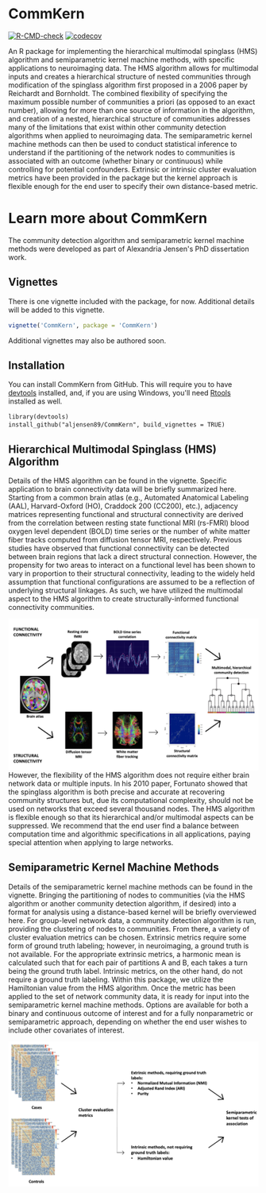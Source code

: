 # CommKern

[![R-CMD-check](https://github.com/aljensen89/CommKern/actions/workflows/R-CMD-check.yaml/badge.svg)](https://github.com/aljensen89/CommKern/actions/workflows/R-CMD-check.yaml)
[![codecov](https://codecov.io/gh/aljensen89/CommKern/branch/master/graph/badge.svg)](https://app.codecov.io/gh/aljensen89/CommKern)

An R package for implementing the hierarchical multimodal spinglass (HMS) algorithm and semiparametric kernel machine methods, with specific applications to neuroimaging data. The HMS algorithm allows for multimodal inputs and creates a hierarchical structure of nested communities through modification of the spinglass algorithm first proposed in a 2006 paper by Reichardt and Bornholdt. The combined flexibility of specifying the maximum possible number of communities a priori (as opposed to an exact number), allowing for more than one source of information in the algorithm, and creation of a nested, hierarchical structure of communities addresses many of the limitations that exist within other community detection algorithms when applied to neuroimaging data. The semiparametric kernel machine methods can then be used to conduct statistical inference to understand if the partitioning of the network nodes to communities is associated with an outcome (whether binary or continuous) while controlling for potential confounders. Extrinsic or intrinsic cluster evaluation metrics have been provided in the package but the kernel approach is flexible enough for the end user to specify their own distance-based metric.

# Learn more about CommKern
The community detection algorithm and semiparametric kernel machine methods were developed as part of Alexandria Jensen's PhD dissertation work.  

## Vignettes

There is one vignette included with the package, for now.  Additional details will be added to this vignette.

```r
vignette('CommKern', package = 'CommKern')
```

Additional vignettes may also be authored soon.

## Installation
You can install CommKern from GitHub. This will require you to have [devtools](https://github.com/r-lib/devtools) installed, and, if you are using Windows, you'll need [Rtools](https://cran.r-project.org/bin/windows/Rtools/) installed as well.

```
library(devtools)
install_github("aljensen89/CommKern", build_vignettes = TRUE)
```

## Hierarchical Multimodal Spinglass (HMS) Algorithm
Details of the HMS algorithm can be found in the vignette. Specific application to brain connectivity data will be briefly summarized here. Starting from a common brain atlas (e.g., Automated Anatomical Labeling (AAL), Harvard-Oxford (HO), Craddock 200 (CC200), etc.), adjacency matrices representing functional and structural connectivity are derived from the correlation between resting state functional MRI (rs-FMRI) blood oxygen level dependent (BOLD) time series or the number of white matter fiber tracks computed from diffusion tensor MRI, respectively. Previous studies have observed that functional connectivity can be detected between brain regions that lack a direct structural connection. However, the propensity for two areas to interact on a functional level has been shown to vary in proportion to their structural connectivity, leading to the widely held assumption that functional configurations are assumed to be a reflection of underlying structural linkages. As such, we have utilized the multimodal aspect to the HMS algorithm to create structurally-informed functional connectivity communities. 

<img src="HMS_Algorithm_Figure.png" align="left"/>

However, the flexibility of the HMS algorithm does not require either brain network data or multiple inputs. In his 2010 paper, Fortunato showed that the spinglass algorithm is both precise and accurate at recovering community structures but, due its computational complexity, should not be used on networks that exceed several thousand nodes. The HMS algorithm is flexible enough so that its hierarchical and/or multimodal aspects can be suppressed. We recommend that the end user find a balance between computation time and algorithmic specifications in all applications, paying special attention when applying to large networks. 

## Semiparametric Kernel Machine Methods
Details of the semiparametric kernel machine methods can be found in the vignette. Bringing the partitioning of nodes to communities (via the HMS algorithm or another community detection algorithm, if desired) into a format for analysis using a distance-based kernel will be briefly overviewed here. For group-level network data, a community detection algorithm is run, providing the clustering of nodes to communities. From there, a variety of cluster evaluation metrics can be chosen. Extrinsic metrics require some form of ground truth labeling; however, in neuroimaging, a ground truth is not available. For the appropriate extrinsic metrics, a harmonic mean is calculated such that for each pair of partitions A and B, each takes a turn being the ground truth label. Intrinsic metrics, on the other hand, do not require a ground truth labeling. Within this package, we utilize the Hamiltonian value from the HMS algorithm. Once the metric has been applied to the set of network community data, it is ready for input into the semiparametric kernel machine methods. Options are available for both a binary and continuous outcome of interest and for a fully nonparametric or semiparametric approach, depending on whether the end user wishes to include other covariates of interest.

<img src="Kernel_Machine_Methods.png" align="left"/>
